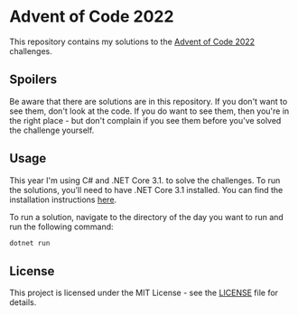 # Advent of Code 2022

This repository contains my solutions to the [Advent of Code 2022](https://adventofcode.com/2022) challenges.

## Spoilers

Be aware that there are solutions are in this repository. If you don't want to see them, don't look at the code. If you do want to see them, then you're in the right place - but don't complain if you see them before you've solved the challenge yourself.

## Usage

This year I'm using C# and .NET Core 3.1. to solve the challenges. To run the solutions, you'll need to have .NET Core 3.1 installed. You can find the installation instructions [here](https://dotnet.microsoft.com/download/dotnet-core/3.1).

To run a solution, navigate to the directory of the day you want to run and run the following command:

```bash
dotnet run
```

## License

This project is licensed under the MIT License - see the [LICENSE](LICENSE) file for details.
